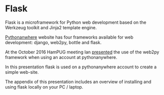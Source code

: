 # Flask

Flask is a microframework for Python web development based on the Werkzeug toolkit and Jinja2 template engine.

[Pythonanwhere](https:www.pythonanywhere.com) website has four frameworks available for web development: django, web2py, bottle and flask.

At the October 2016 HamPUG meeting Ian [presented](https://github.com/HamPUG/meetings/tree/master/2016/2016-10-10) the use of the web2py framework when using an account at pythonanywhere.

In this presentation flask is used on a pythonanywhere account to create a simple web-site.

The appendix of this presentation includes an overview of installing and using flask locally on your PC / laptop.




